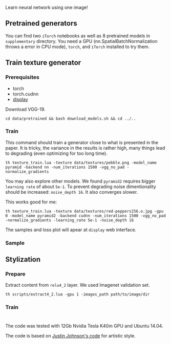 Learn neural network using one image!

## Pretrained generators
You can find two `iTorch` notebooks as well as 8 pretrained models in `supplementary` directory. You need a GPU (nn.SpatialBatchNormalization throws a error in CPU mode), `torch`, and `iTorch` installed to try them.  

## Train texture generator

### Prerequisites
- torch
- torch.cudnn
- [display](https://github.com/szym/display)

Download VGG-19.
```
cd data/pretrained && bash download_models.sh && cd ../..
```

### Train

This command should train a generator close to what is presented in the paper. It is tricky, the variance in the results is rather high, many things lead to degrading (even optimizing for too long time). 
```
th texture_train.lua -texture data/textures/pebble.png -model_name pyramid -backend nn -num_iterations 1500 -vgg_no_pad -normalize_gradients
```

You may also explore other models. We found `pyramid2` requires bigger `learning rate` of about `5e-1`. To prevent degrading noise dimentionality should be increased: `noise_depth 16`. It also converges slower.

This works good for me: 
```
th texture_train.lua -texture data/textures/red-peppers256.o.jpg -gpu 0 -model_name pyramid2 -backend cudnn -num_iterations 1500 -vgg_no_pad -normalize_gradients -learning_rate 5e-1 -noise_depth 16
```

The samples and loss plot will apear at `display` web interface. 

### Sample



## Stylization

### Prepare

Extract content from `relu4_2` layer. We used Imagenet validation set.
```
th scripts/extract4_2.lua -gpu 1 -images_path path/to/image/dir
```

### Train


#
The code was tested with 12Gb Nvidia Tesla K40m GPU and Ubuntu 14.04. 


The code is based on [Justin Johnson's code](https://github.com/jcjohnson/neural-style) for artistic style. 